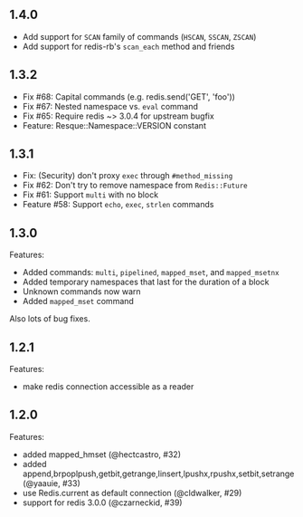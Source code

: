## 1.4.0

 - Add support for `SCAN` family of commands (`HSCAN`, `SSCAN`, `ZSCAN`)
 - Add support for redis-rb's `scan_each` method and friends

## 1.3.2

 - Fix #68: Capital commands (e.g. redis.send('GET', 'foo'))
 - Fix #67: Nested namespace vs. `eval` command
 - Fix #65: Require redis ~> 3.0.4 for upstream bugfix
 - Feature: Resque::Namespace::VERSION constant

## 1.3.1

 - Fix: (Security) don't proxy `exec` through `#method_missing`
 - Fix #62: Don't try to remove namespace from `Redis::Future`
 - Fix #61: Support `multi` with no block
 - Feature #58: Support `echo`, `exec`, `strlen` commands

## 1.3.0

Features:
  - Added commands: `multi`, `pipelined`, `mapped_mset`, and `mapped_msetnx`
  - Added temporary namespaces that last for the duration of a block
  - Unknown commands now warn
  - Added `mapped_mset` command

Also lots of bug fixes.

## 1.2.1

Features:
  - make redis connection accessible as a reader

## 1.2.0

Features:
  - added mapped_hmset (@hectcastro, #32)
  - added append,brpoplpush,getbit,getrange,linsert,lpushx,rpushx,setbit,setrange (@yaauie, #33)
  - use Redis.current as default connection (@cldwalker, #29)
  - support for redis 3.0.0 (@czarneckid, #39)
